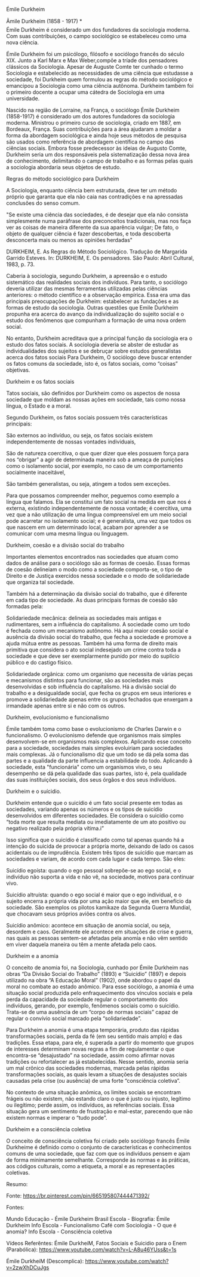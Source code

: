 Émile Durkheim

Ãmile Durkheim (1858 - 1917) *    
Émile Durkheim é considerado um dos fundadores da sociologia moderna. Com suas contribuições, o campo sociológico se estabeleceu como uma nova ciência.    

Émile Durkheim foi um psicólogo, filósofo e sociólogo francês do século XIX. Junto a Karl Marx e Max Weber,compõe a tríade dos pensadores clássicos da Sociologia. Apesar de Auguste Comte ter cunhado o termo Sociologia e estabelecido as necessidades de uma ciência que estudasse a sociedade, foi Durkheim quem formulou as regras do método sociológico e emancipou a Sociologia como uma ciência autônoma. Durkheim também foi o primeiro docente a ocupar uma cátedra de Sociologia em uma universidade.

Nascido na região de Lorraine, na França, o sociólogo Émile Durkheim (1858-1917) é considerado um dos autores fundadores da sociologia moderna. Ministrou o primeiro curso de sociologia, criado em 1887, em Bordeaux, França. Suas contribuições para a área ajudaram a moldar a forma da abordagem sociológica e ainda hoje seus métodos de pesquisa são usados como referência de abordagem científica no campo das ciências sociais. Embora fosse predecessor às ideias de Augusto Comte, Durkheim seria um dos responsáveis pela sistematização dessa nova área de conhecimento, delimitando o campo de trabalho e as formas pelas quais a sociologia abordaria seus objetos de estudo.    

Regras do método sociológico para Durkheim

A Sociologia, enquanto ciência bem estruturada, deve ter um método próprio que garanta que ela não caia nas contradições e na apressadas conclusões do senso comum.

"Se existe uma ciência das sociedades, é de desejar que ela não consista simplesmente numa paráfrase dos preconceitos tradicionais, mas nos faça ver as coisas de maneira diferente da sua aparência vulgar; De fato, o objeto de qualquer ciência é fazer descobertas, e toda descoberta desconcerta mais ou menos as opiniões herdadas"

DURKHEIM, E. As Regras do Método Sociológico. Tradução de Margarida Garrido Esteves. In: DURKHEIM, E. Os pensadores. São Paulo: Abril Cultural, 1983, p. 73.    


Caberia à sociologia, segundo Durkheim, a apreensão e o estudo sistemático das realidades sociais dos indivíduos. Para tanto, o sociólogo deveria utilizar das mesmas ferramentas utilizadas pelas ciências anteriores: o método científico e a observação empírica. Essa era uma das principais preocupações de Durkheim: estabelecer as fundações e as formas de estudo da sociologia. Outras questões que Emile Durkheim propunha era acerca do avanço da individualização do sujeito social e o estudo dos fenômenos que compunham a formação de uma nova ordem social.

No entanto, Durkheim acreditava que a principal função da sociologia era o estudo dos fatos sociais. A sociologia deveria se abster de estudar as individualidades dos sujeitos e se debruçar sobre estudos generalistas acerca dos fatos sociais Para Durkheim,  O sociólogo deve buscar entender os fatos comuns da sociedade, isto é, os fatos sociais, como “coisas” objetivas.

Durkheim e os fatos sociais

Tatos sociais, são definidos por Durkheim como os aspectos de nossa sociedade que moldam as nossas ações em sociedade, tais como nossa língua, o Estado e a moral.

Segundo Durkheim, os fatos sociais possuem três características principais:

São externos ao indivíduo, ou seja, os fatos sociais existem independentemente de nossas vontades individuais,

São de natureza coercitiva, o que quer dizer que eles possuem força para nos “obrigar” a agir de determinada maneira sob a ameaça de punições como o isolamento social, por exemplo, no caso de um comportamento socialmente inaceitável,

São também generalistas, ou seja, atingem a todos sem exceções.

Para que possamos compreender melhor, peguemos como exemplo a língua que falamos. Ela se constitui um fato social na medida em que nos é externa, existindo independentemente de nossa vontade; é coercitiva, uma vez que a não utilização de uma língua compreensível em um meio social pode acarretar no isolamento social; e é generalista, uma vez que todos os que nascem em um determinado local, acabam por aprender a se comunicar com uma mesma língua ou linguagem.

Durkheim, coesão e a divisão social do trabalho

Importantes elementos encontrados nas sociedades que atuam como dados de análise para o sociólogo são as formas de coesão. Essas formas de coesão delineiam o modo como a sociedade comporta-se, o tipo de Direito e de Justiça exercidos nessa sociedade e o modo de solidariedade que organiza tal sociedade.


Também há a determinação da divisão social do trabalho, que é diferente em cada tipo de sociedade. As duas principais formas de coesão são formadas pela:    

Solidariedade mecânica: delineia as sociedades mais antigas e rudimentares, sem a influência do capitalismo. A sociedade como um todo é fechada como um mecanismo autônomo. Há aqui maior coesão social e ausência da divisão social do trabalho, que fecha a sociedade e promove a ajuda mútua entre as pessoas. Também há uma forma de direito mais primitiva que considera o ato social indesejado um crime contra toda a sociedade e que deve ser exemplarmente punido por meio do suplício público e do castigo físico.

Solidariedade orgânica: como um organismo que necessita de várias peças e mecanismos distintos para funcionar, são as sociedades mais desenvolvidas e sob influência do capitalismo. Há a divisão social do trabalho e a desigualdade social, que fecha os grupos em seus interiores e promove a solidariedade apenas entre os grupos fechados que enxergam a irmandade apenas entre si e não com os outros.

Durkheim, evolucionismo e funcionalismo

Émile também toma como base o evolucionismo de Charles Darwin e o funcionalismo. O evolucionismo defende que organismos mais simples desenvolvem-se em organismos mais complexos. Aplicando esse conceito para a sociedade, sociedades mais simples evoluiriam para sociedades mais complexas. Já o funcionalismo diz que um todo se dá pela soma das partes e a qualidade da parte influencia a estabilidade do todo. Aplicando à sociedade, esta "funcionária" como um organismos vivo, o seu desempenho se dá pela qualidade das suas partes, isto é, pela qualidade das suas instituições sociais, dos seus órgãos e dos seus indivíduos. 

Durkheim e o suícidio. 

Durkheim entende que o suicídio é um fato social presente em todas as sociedades, variando apenas os números e os tipos de suicídio desenvolvidos em diferentes sociedades. Ele considera o suicídio como “toda morte que resulta mediata ou imediatamente de um ato positivo ou negativo realizado pela própria vítima.i”

Isso significa que o suicídio é classificado como tal apenas quando há a intenção do suicida de provocar a própria morte, deixando de lado os casos acidentais ou de imprudência. Existem três tipos de suicídio que marcam as sociedades e variam, de acordo com cada lugar e cada tempo. São eles:

Suicídio egoísta: quando o ego pessoal sobrepõe-se ao ego social, e o indivíduo não suporta a vida e não vê, na sociedade, motivos para continuar vivo.

Suicídio altruísta: quando o ego social é maior que o ego individual, e o sujeito encerra a própria vida por uma ação maior que ele, em benefício da sociedade. São exemplos os pilotos kamikaze da Segunda Guerra Mundial, que chocavam seus próprios aviões contra os alvos.

Suicídio anômico: acontece em situação de anomia social, ou seja, desordem e caos. Geralmente ele acontece em situações de crise e guerra, nas quais as pessoas sentem-se afetadas pela anomia e não vêm sentido em viver daquela maneira ou têm a mente afetada pelo caos.

Durkheim e a anomia





O conceito de anomia foi, na Sociologia, cunhado por Émile Durkheim nas obras “Da Divisão Social do Trabalho” (1893) e “Suicídio” (1897) e depois utilizado na obra “A Educação Moral” (1902), onde abordou o papel da moral no combate ao estado anômico. Para esse sociólogo, a anomia é uma situação social produzida pelo enfraquecimento dos vínculos sociais e pela perda da capacidade da sociedade regular o comportamento dos indivíduos, gerando, por exemplo, fenômenos sociais como o suicídio. Trata-se de uma ausência de um “corpo de normas sociais” capaz de regular o convívio social marcado pela “solidariedade”.

Para Durkheim a anomia é uma etapa temporária, produto das rápidas transformações sociais, perda da fé (em seu sentido mais amplo) e das tradições. Essa etapa, para ele, é superada a partir do momento que grupos de interesses determinam novas regras a fim de regulamentar o que encontra-se “desajustado” na sociedade, assim como afirmar novas tradições ou refortalecer as já estabelecidas. Nesse sentido, anomia seria um mal crônico das sociedades modernas, marcada pelas rápidas transformações sociais, as quais levam a situações de desajustes sociais causadas pela crise (ou ausência) de uma forte “consciência coletiva”.

No contexto de uma situação anômica, os limites sociais se encontram frágeis ou não existem, não estando claro o que é justo ou injusto, legítimo ou ilegítimo; perde assim, os indivíduos, as referências sociais. Essa situação gera um sentimento de frustração e mal-estar, parecendo que não existem normas e imperar o “tudo pode”.    

Durkheim e a consciência coletiva



O conceito de consciência coletiva foi criado pelo sociólogo francês Émile Durkheime é definido como o conjunto de características e conhecimentos comuns de uma sociedade, que faz com que os indivíduos pensem e ajam de forma minimamente semelhante. Corresponde às normas e às práticas, aos códigos culturais, como a etiqueta, a moral e as representações coletivas. 



Resumo:





  Fonte: https://br.pinterest.com/pin/665195807444471392/

Fontes:

Mundo Educação - Émile Durkheim
Brasil Escola - Biografia: Émile Durkheim
Info Escola - Funcionalismo
Café com Sociologia - O que é anomia?
Info Escola - Consciência coletiva

Vídeos Referêntes:
Émile DurkheiM, Fatos Sociais e Suicidio para o Enem (Parabólica):
https://www.youtube.com/watch?v=L-A8u46YUss&t=1s

Émile DurkheiM (Descomplica):
https://www.youtube.com/watch?v=2zwXhDCuJgs
